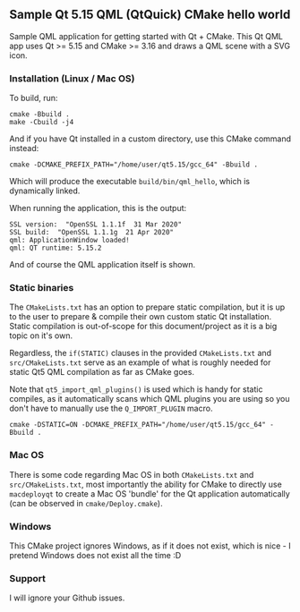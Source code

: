 ## Sample Qt 5.15 QML (QtQuick) CMake hello world

Sample QML application for getting started with Qt + CMake. 
This Qt QML app uses Qt >= 5.15 and CMake >= 3.16 and draws a 
QML scene with a SVG icon.

### Installation (Linux / Mac OS)

To build, run:

```text
cmake -Bbuild .
make -Cbuild -j4
```

And if you have Qt installed in a custom directory, use this CMake command instead:

```text
cmake -DCMAKE_PREFIX_PATH="/home/user/qt5.15/gcc_64" -Bbuild .
```

Which will produce the executable `build/bin/qml_hello`, which is dynamically linked.

When running the application, this is the output:

```text
SSL version:  "OpenSSL 1.1.1f  31 Mar 2020"
SSL build:  "OpenSSL 1.1.1g  21 Apr 2020"
qml: ApplicationWindow loaded!
qml: QT runtime: 5.15.2
```

And of course the QML application itself is shown.

### Static binaries

The `CMakeLists.txt` has an option to prepare static compilation, but it 
is up to the user to prepare & compile their own custom static Qt installation. 
Static compilation is out-of-scope for this document/project as it is a big topic 
on it's own.

Regardless, the `if(STATIC)` clauses in the provided `CMakeLists.txt` and `src/CMakeLists.txt` serve as 
an example of what is roughly needed for static Qt5 QML compilation as far as CMake goes.

Note that `qt5_import_qml_plugins()` is used which is handy for static compiles, 
as it automatically scans which QML plugins you are using so you don't have to 
manually use the `Q_IMPORT_PLUGIN` macro.

```text
cmake -DSTATIC=ON -DCMAKE_PREFIX_PATH="/home/user/qt5.15/gcc_64" -Bbuild .
```

### Mac OS

There is some code regarding Mac OS in both `CMakeLists.txt` and 
`src/CMakeLists.txt`, most importantly the ability for CMake to 
directly use `macdeployqt` to create a Mac OS 'bundle' for the 
Qt application automatically (can be observed in `cmake/Deploy.cmake`).

### Windows

This CMake project ignores Windows, as if it does not exist, which is 
nice - I pretend Windows does not exist all the time :D

### Support

I will ignore your Github issues.
